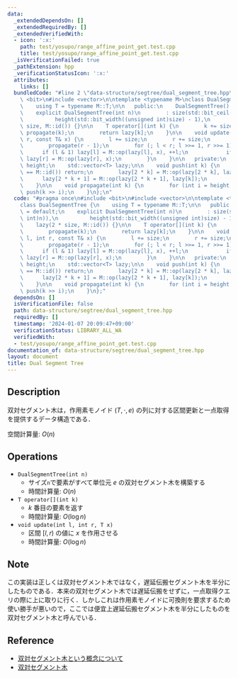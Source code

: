 ```yaml
---
data:
  _extendedDependsOn: []
  _extendedRequiredBy: []
  _extendedVerifiedWith:
  - icon: ':x:'
    path: test/yosupo/range_affine_point_get.test.cpp
    title: test/yosupo/range_affine_point_get.test.cpp
  _isVerificationFailed: true
  _pathExtension: hpp
  _verificationStatusIcon: ':x:'
  attributes:
    links: []
  bundledCode: "#line 2 \"data-structure/segtree/dual_segment_tree.hpp\"\n#include\
    \ <bit>\n#include <vector>\n\ntemplate <typename M>\nclass DualSegmentTree {\n\
    \    using T = typename M::T;\n\n   public:\n    DualSegmentTree() = default;\n\
    \    explicit DualSegmentTree(int n)\n        : size(std::bit_ceil((unsigned int)n)),\n\
    \          height(std::bit_width((unsigned int)size) - 1),\n          lazy(2 *\
    \ size, M::id()) {}\n\n    T operator[](int k) {\n        k += size;\n       \
    \ propagate(k);\n        return lazy[k];\n    }\n\n    void update(int l, int\
    \ r, const T& x) {\n        l += size;\n        r += size;\n        propagate(l);\n\
    \        propagate(r - 1);\n        for (; l < r; l >>= 1, r >>= 1) {\n      \
    \      if (l & 1) lazy[l] = M::op(lazy[l], x), ++l;\n            if (r & 1) --r,\
    \ lazy[r] = M::op(lazy[r], x);\n        }\n    }\n\n   private:\n    int size,\
    \ height;\n    std::vector<T> lazy;\n\n    void push(int k) {\n        if (lazy[k]\
    \ == M::id()) return;\n        lazy[2 * k] = M::op(lazy[2 * k], lazy[k]);\n  \
    \      lazy[2 * k + 1] = M::op(lazy[2 * k + 1], lazy[k]);\n        lazy[k] = M::id();\n\
    \    }\n\n    void propagate(int k) {\n        for (int i = height; i > 0; --i)\
    \ push(k >> i);\n    }\n};\n"
  code: "#pragma once\n#include <bit>\n#include <vector>\n\ntemplate <typename M>\n\
    class DualSegmentTree {\n    using T = typename M::T;\n\n   public:\n    DualSegmentTree()\
    \ = default;\n    explicit DualSegmentTree(int n)\n        : size(std::bit_ceil((unsigned\
    \ int)n)),\n          height(std::bit_width((unsigned int)size) - 1),\n      \
    \    lazy(2 * size, M::id()) {}\n\n    T operator[](int k) {\n        k += size;\n\
    \        propagate(k);\n        return lazy[k];\n    }\n\n    void update(int\
    \ l, int r, const T& x) {\n        l += size;\n        r += size;\n        propagate(l);\n\
    \        propagate(r - 1);\n        for (; l < r; l >>= 1, r >>= 1) {\n      \
    \      if (l & 1) lazy[l] = M::op(lazy[l], x), ++l;\n            if (r & 1) --r,\
    \ lazy[r] = M::op(lazy[r], x);\n        }\n    }\n\n   private:\n    int size,\
    \ height;\n    std::vector<T> lazy;\n\n    void push(int k) {\n        if (lazy[k]\
    \ == M::id()) return;\n        lazy[2 * k] = M::op(lazy[2 * k], lazy[k]);\n  \
    \      lazy[2 * k + 1] = M::op(lazy[2 * k + 1], lazy[k]);\n        lazy[k] = M::id();\n\
    \    }\n\n    void propagate(int k) {\n        for (int i = height; i > 0; --i)\
    \ push(k >> i);\n    }\n};"
  dependsOn: []
  isVerificationFile: false
  path: data-structure/segtree/dual_segment_tree.hpp
  requiredBy: []
  timestamp: '2024-01-07 20:09:47+09:00'
  verificationStatus: LIBRARY_ALL_WA
  verifiedWith:
  - test/yosupo/range_affine_point_get.test.cpp
documentation_of: data-structure/segtree/dual_segment_tree.hpp
layout: document
title: Dual Segment Tree
---
```


## Description

双対セグメント木は，作用素モノイド $(T, \cdot, e)$ の列に対する区間更新と一点取得を提供するデータ構造である．

空間計算量: $O(n)$

## Operations

- `DualSegmentTree(int n)`
    - サイズ`n`で要素がすべて単位元 $e$ の双対セグメント木を構築する
    - 時間計算量: $O(n)$
- `T operator[](int k)`
    - $k$ 番目の要素を返す
    - 時間計算量: $O(\log n)$
- `void update(int l, int r, T x)`
    - 区間 $[l, r)$ の値に $x$ を作用させる
    - 時間計算量: $O(\log n)$

## Note

この実装は正しくは双対セグメント木ではなく，遅延伝搬セグメント木を半分にしたものである．本来の双対セグメント木では遅延伝搬をせずに，一点取得クエリの際に上に取りに行く．しかしこれは作用素モノイドに可換則を要求するため使い勝手が悪いので，ここでは便宜上遅延伝搬セグメント木を半分にしたものを双対セグメント木と呼んでいる．

## Reference

- [双対セグメント木という概念について](https://kimiyuki.net/blog/2019/02/22/dual-segment-tree/)
- [双対セグメント木](https://hackmd.io/@tatyam-prime/DualSegmentTree)